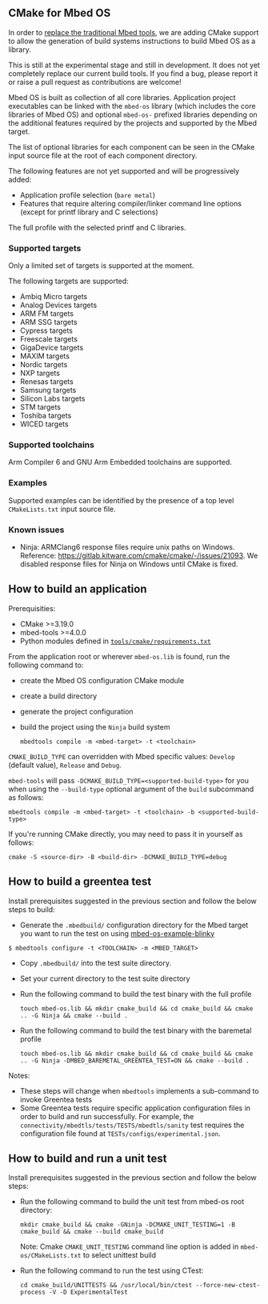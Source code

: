 ## CMake for Mbed OS

In order to [replace the traditional Mbed tools](https://os.mbed.com/blog/entry/Introducing-the-new-Mbed-Tools/), we are adding CMake support to allow the generation of build systems instructions to build Mbed OS as a library.

This is still at the experimental stage and still in development. It does not yet completely replace our current build tools. If you find a bug, please report it or raise a pull request as contributions are welcome!

Mbed OS is built as collection of all core libraries. Application project executables can be linked with the `mbed-os` library (which includes the core libraries of Mbed OS) and optional `mbed-os-` prefixed libraries depending on the additional features required by the projects and supported by the Mbed target.

The list of optional libraries for each component can be seen in the CMake input source file at the root of each component directory.

The following features are not yet supported and will be progressively added:
* Application profile selection (`bare metal`)
* Features that require altering compiler/linker command line options (except for printf library and C selections)

The full profile with the selected printf and C libraries.

### Supported targets

Only a limited set of targets is supported at the moment.

The following targets are supported:
- Ambiq Micro targets
- Analog Devices targets
- ARM FM targets
- ARM SSG targets
- Cypress targets
- Freescale targets
- GigaDevice targets
- MAXIM targets
- Nordic targets
- NXP targets
- Renesas targets
- Samsung targets
- Silicon Labs targets
- STM targets
- Toshiba targets
- WICED targets

### Supported toolchains

Arm Compiler 6 and GNU Arm Embedded toolchains are supported.

### Examples

Supported examples can be identified by the presence of a top level `CMakeLists.txt` input source file.

### Known issues

- Ninja: ARMClang6 response files require unix paths on Windows. Reference: https://gitlab.kitware.com/cmake/cmake/-/issues/21093. We disabled response files for Ninja on Windows until CMake is fixed.

## How to build an application

Prerequisities:
- CMake >=3.19.0
- mbed-tools >=4.0.0
- Python modules defined in [`tools/cmake/requirements.txt`](./requirements.txt)

From the application root or wherever `mbed-os.lib` is found, run the following command to:
 * create the Mbed OS configuration CMake module
 * create a build directory
 * generate the project configuration
 * build the project using the `Ninja` build system

    ```
    mbedtools compile -m <mbed-target> -t <toolchain>
    ```

`CMAKE_BUILD_TYPE` can overridden with Mbed specific values: `Develop` (default value), `Release` and `Debug`.

`mbed-tools` will pass `-DCMAKE_BUILD_TYPE=<supported-build-type>` for you when using the `--build-type` optional argument of the `build` subcommand as follows:

```
mbedtools compile -m <mbed-target> -t <toolchain> -b <supported-build-type>
```

If you're running CMake directly, you may need to pass it in yourself as follows:
```
cmake -S <source-dir> -B <build-dir> -DCMAKE_BUILD_TYPE=debug
```

## How to build a greentea test

Install prerequisites suggested in the previous section and follow the below steps to build:
* Generate the `.mbedbuild/` configuration directory for the Mbed target you want to run the test on using [mbed-os-example-blinky](https://github.com/ARMmbed/mbed-os-example-blinky)
```
$ mbedtools configure -t <TOOLCHAIN> -m <MBED_TARGET> 
```
* Copy `.mbedbuild/` into the test suite directory.
* Set your current directory to the test suite directory
* Run the following command to build the test binary with the full profile

  ```
  touch mbed-os.lib && mkdir cmake_build && cd cmake_build && cmake .. -G Ninja && cmake --build .
  ```
* Run the following command to build the test binary with the baremetal profile
  ```
  touch mbed-os.lib && mkdir cmake_build && cd cmake_build && cmake .. -G Ninja -DMBED_BAREMETAL_GREENTEA_TEST=ON && cmake --build .
  ```
Notes:
* These steps will change when `mbedtools` implements a sub-command to invoke Greentea tests
* Some Greentea tests require specific application configuration files in order to build and run successfully. For example, the `connectivity/mbedtls/tests/TESTS/mbedtls/sanity` test requires the configuration file found at `TESTs/configs/experimental.json`.

## How to build and run a unit test

Install prerequisites suggested in the previous section and follow the below steps:
* Run the following command to build the unit test from mbed-os root directory:
  ```
  mkdir cmake_build && cmake -GNinja -DCMAKE_UNIT_TESTING=1 -B cmake_build && cmake --build cmake_build
  ```
  Note: Cmake `CMAKE_UNIT_TESTING` command line option is added in `mbed-os/CMakeLists.txt` to select unittest build

* Run the following command to run the test using CTest:
  ```
  cd cmake_build/UNITTESTS && /usr/local/bin/ctest --force-new-ctest-process -V -D ExperimentalTest
  ```
